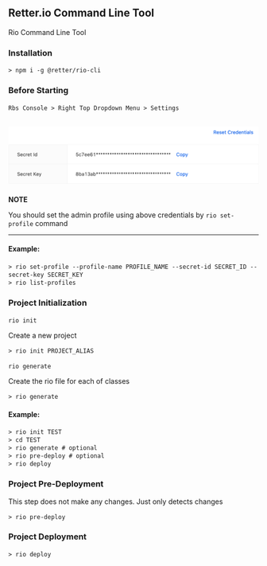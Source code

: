 ## Retter.io Command Line Tool

Rio Command Line Tool

### Installation

```shell
> npm i -g @retter/rio-cli
```

### Before Starting

``Rbs Console > Right Top Dropdown Menu > Settings``

![img.png](docs/img.png)
---
**NOTE**

You should set the admin profile using above credentials by ```rio set-profile``` command

---

#### Example:

```shell
> rio set-profile --profile-name PROFILE_NAME --secret-id SECRET_ID --secret-key SECRET_KEY
> rio list-profiles
```

### Project Initialization

``rio init``

Create a new project

```shell
> rio init PROJECT_ALIAS
```

``rio generate``

Create the rio file for each of classes

```shell
> rio generate
```

#### Example:

```shell
> rio init TEST
> cd TEST
> rio generate # optional
> rio pre-deploy # optional
> rio deploy
```

### Project Pre-Deployment

This step does not make any changes. Just only detects changes

```shell
> rio pre-deploy
```

### Project Deployment

```shell
> rio deploy
```
